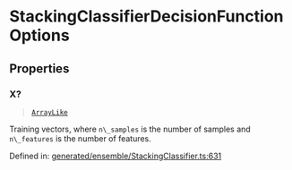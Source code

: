 # StackingClassifierDecisionFunctionOptions

## Properties

### X?

> [`ArrayLike`](../types/ArrayLike.md)

Training vectors, where `n\_samples` is the number of samples and `n\_features` is the number of features.

Defined in:  [generated/ensemble/StackingClassifier.ts:631](https://github.com/transitive-bullshit/scikit-learn-ts/blob/b59c1ff/packages/sklearn/src/generated/ensemble/StackingClassifier.ts#L631)
